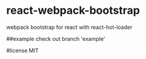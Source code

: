 # react-webpack-bootstrap
webpack bootstrap for react with react-hot-loader

##example
check out branch 'example'

#license
MIT
